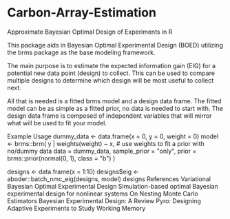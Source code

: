 # Carbon-Array-Estimation
Approximate Bayesian Optimal Design of Experiments in R

This package aids in Bayesian Optimal Experimental Design (BOED) utilizing the brms package as the base modeling framework.

The main purpose is to estimate the expected information gain (EIG) for a potential new data point (design) to collect. This can be used to compare multiple designs to determine which design will be most useful to collect next.

All that is needed is a fitted brms model and a design data frame. The fitted model can be as simple as a fitted prior, no data is needed to start with. The design data frame is composed of independent variables that will mirror what will be used to fit your model.

Example Usage
dummy_data <- data.frame(x = 0, y = 0, weight = 0)
model <- brms::brm(
  y | weights(weight) ~ x, # use weights to fit a prior with no/dummy data
  data = dummy_data,
  sample_prior = "only",
  prior = brms::prior(normal(0, 1), class = "b")
)

designs <- data.frame(x = 1:10)
designs$eig <- aboder::batch_nmc_eig(designs, model)
designs
References
Variational Bayesian Optimal Experimental Design
Simulation-based optimal Bayesian experimental design for nonlinear systems
On Nesting Monte Carlo Estimators
Bayesian Experimental Design: A Review
Pyro: Designing Adaptive Experiments to Study Working Memory
